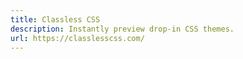 ```yaml
---
title: Classless CSS
description: Instantly preview drop-in CSS themes.
url: https://classlesscss.com/
---
```

